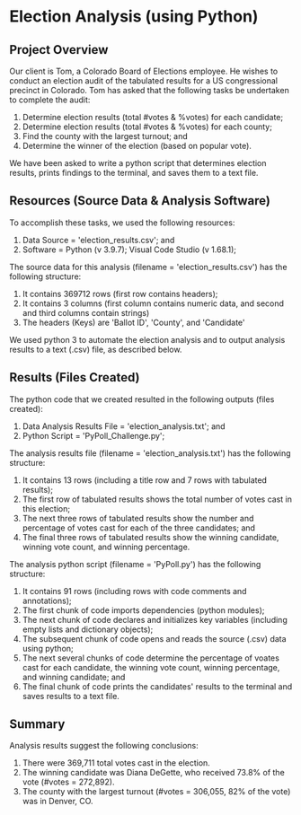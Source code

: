 # Election Analysis (using Python)

## Project Overview
Our client is Tom, a Colorado Board of Elections employee. He wishes to conduct an election audit of the tabulated results for a US congressional precinct in Colorado. Tom has asked that the following tasks be undertaken to complete the audit:  
	<ol>
	<li> Determine election results (total #votes & %votes) for each candidate;
	<li> Determine election results (total #votes & %votes) for each county;
	<li> Find the county with the largest turnout; and
	<li> Determine the winner of the election (based on popular vote).
	</ol>

We have been asked to write a python script that determines election results, prints findings to the terminal, and saves them to a text file.

## Resources (Source Data & Analysis Software)
To accomplish these tasks, we used the following resources:
	<ol>
	<li> Data Source = 'election_results.csv'; and
	<li> Software = Python (v 3.9.7); Visual Code Studio (v 1.68.1);
	</ol>

The source data for this analysis (filename = 'election_results.csv') has the following structure:
	<ol>
	<li> It contains 369712 rows (first row contains headers);
	<li> It contains 3 columns (first column contains numeric data, and second and third columns contain strings)
	<li> The headers (Keys) are 'Ballot ID', 'County', and 'Candidate'
	</ol>
We used python 3 to automate the election analysis and to output analysis results to a text (.csv) file, as described below.

## Results (Files Created)
The python code that we created resulted in the following outputs (files created):
	<ol>
	<li> Data Analysis Results File = 'election_analysis.txt'; and
	<li> Python Script = 'PyPoll_Challenge.py';
	</ol>

The analysis results file (filename = 'election_analysis.txt') has the following structure:
	<ol>
	<li> It contains 13 rows (including a title row and 7 rows with tabulated results);
	<li> The first row of tabulated results shows the total number of votes cast in this election;
	<li> The next three rows of tabulated results show the number and percentage of votes cast for each of the three candidates; and
	<li> The final three rows of tabulated results show the winning candidate, winning vote count, and winning percentage.
	</ol>

The analysis python script (filename = 'PyPoll.py') has the following structure:
	<ol>
	<li> It contains 91 rows (including rows with code comments and annotations);
	<li> The first chunk of code imports dependencies (python modules);
	<li> The next chunk of code declares and initializes key variables (including empty lists and dictionary objects);
	<li> The subsequent chunk of code opens and reads the source (.csv) data using python; 
	<li> The next several chunks of code determine the percentage of voates cast for each candidate, the winning vote count, winning percentage, and winning candidate; and
	<li> The final chunk of code prints the candidates' results to the terminal and saves results to a text file.
	</ol>

## Summary
Analysis results suggest the following conclusions:
	<ol>
	<li> There were 369,711 total votes cast in the election.
	<li> The winning candidate was Diana DeGette, who received 73.8% of the vote (#votes = 272,892).
	<li> The county with the largest turnout (#votes = 306,055, 82% of the vote) was in Denver, CO.
	</ol>


